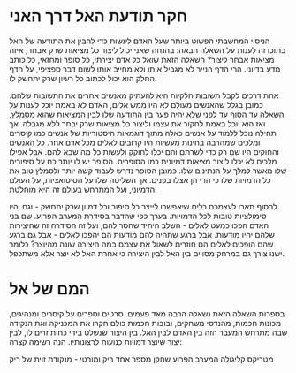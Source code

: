 חקר תודעת האל דרך האני
=====

הניסוי המחשבתי הפשוט ביותר שעל האדם לעשות כדי להבין את התודעה של האל בתוכו זה לענות על השאלה הבאה: בהנחה שאני יכול ליצור כל מציאות שרק אבחר, איזה מציאות אבחר ליצור? השאלה הזאת שואל כל אדם יצירתי, כל סופר ומחזאי, כל כותב מדע בדיוני. הרי הדף הנייר לא מגביל אותו ולא מחייב אותו לשום דבר ספציפי, על הדף החלק הוא יכול לכתוב כל רעיון שרק יתחשק לו. 

אחת דרכים לקבל תשובות חלקיות היא להעתיק מאנשים אחרים את התשובות שלהם. כמובן בגלל שהאנשים מעולם לא היו ממש אלים, האדם לא באמת יוכל לענות על השאלה עד הסוף עד לפני שלא יהיה פער בין התודעה שלו לבין המציאות שהוא מסמלץ, ואז הוא יוכל באמת לחקור את עצמו וליצור כל מציאות שרק יבחר ללא מגבלה. אך תחילה נוכל ללמוד על אנשים כאלה מתוך דוגמאות היסטוריות של אנשים כמו קיסרים ומלכים שמהרבה בחינות מעשיות היו קרובים לאלים מכל אדם אחר. כל האנשים והחוקים היו שם רק כדי לשרתם והם יכלו לחוקק ולעשות כל מה שבא להם. אבל אפילו מלכים לא יכלו ליצור מציאות דמיונית כמו הסופרים. הסופר יש לו יותר כח על סיפורים שלו מאשר למלך על הנתינים שלו. כמובן הסופר נדרש לעבוד קשה יותר ולסמלץ טוב את כל הדמויות שלו כי הרי הן אצלו בפנים. אך השליטה שלו על הסיטואציות, על העולם הדמיוני, ועל המתרחש בעולם זה היא מוחלטת. 

לבסוף תארו לעצמכם כלים שיאפשרו לייצר כל סיפור וכל דמיון שרק יתחשק - וגם יהיו סימולציות טובות לכל הדמויות. בערך כפי שהדבר בסידרת המערב הפרוע. שם בני האדם הפכו כמעט לאלים - השלב היחיד שחסר להם, ועל זה הסידרה זה שהיצירות שלהם יהיו מודעות. אבל ברגע שתהיה להם מודעות הם יהפכו לאלים - אבל גם ברגע שהם הופכים לאלים הם חוזרים לשאול את עצמם במה היצירה שונה מהיוצר? כלומר ישנו צורך גם במרחק מסויים בין האל לבין היצירה כי אחרת האל לא יוצר אלא משתכפל. 

המם של אל
======

בספרות השאלה הזאת נשאלה הרבה מאד פעמים. סרטים וספרים על קיסרים ומנהיגים, מכונות חכמות, מהנדסי משחקים, ובובות חכמות כולם חקרו את המכניקה ואת הנקודה שבה מתרחש המעבר הזה בין האדם לבין האל. בין היצור שנשלט בידי כחות זרים לו, לבין יצור שיוצר דמויות כנועות לרצונותיו. הנה רשימה קצרה: 

מטריקס
קליגולה
המערב הפרוע
שחקן מספר אחד
ריק ומורטי - מנקודת זוית של ריק
